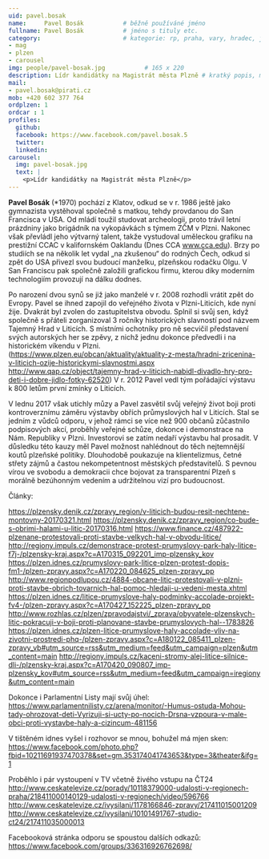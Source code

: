 ```yaml
---
uid: pavel.bosak
name:     Pavel Bosák      		# běžně používáné jméno
fullname: Pavel Bosák   		# jméno s tituly etc.
category:						# kategorie: rp, praha, vary, hradec, jmk, senat
- mag
- plzen
- carousel
img: people/pavel-bosak.jpg           # 165 x 220
description: Lídr kandidátky na Magistrát města Plzně # kratký popis, max 160 znaků
mail:
- pavel.bosak@pirati.cz
mob: +420 602 377 764
ordplzen: 1
ordcar : 1
profiles:
  github: 
  facebook: https://www.facebook.com/pavel.bosak.5
  twitter:
  linkedin: 
carousel:
  img: pavel-bosak.jpg
  text: |
    <p>Lídr kandidátky na Magistrát města Plzně</p>
---
```

<p>
<strong>Pavel Bosák</strong> (*1970) pochází z Klatov, odkud se v r. 1986 ještě jako gymnazista vystěhoval společně s matkou, tehdy provdanou do San Francisca v USA. Od mládí toužil studovat archeologii, proto trávil letní prázdniny jako brigádník na vykopávkách s týmem ZČM v Plzni. Nakonec však převládl jeho výtvarný talent, takže vystudoval uměleckou grafiku na prestižní CCAC v kalifornském Oaklandu (Dnes CCA <a href="http://www.cca.edu" class="urlextern" title="http://www.cca.edu" rel="nofollow">www.cca.edu</a>). Brzy po studiích se na několik let vydal „na zkušenou“ do rodných Čech, odkud si zpět do USA přivezl svou budoucí manželku, plzeňskou rodačku Olgu. V San Franciscu pak společně založili grafickou firmu, kterou díky moderním technologiím provozují na dálku dodnes. 
</p>

<p>
Po narození dvou synů se již jako manželé v r. 2008 rozhodli vrátit zpět do Evropy. Pavel se ihned zapojil do veřejného života v Plzni-Liticích, kde nyní žije. Dvakrát byl zvolen do zastupitelstva obvodu. Splnil si svůj sen, když společně s přáteli zorganizoval 3 ročníky historických slavností pod názvem Tajemný Hrad v Liticích. S místními ochotníky  pro ně secvičil představení svých autorských her se zpěvy, z nichž jednu dokonce předvedli i na historickém víkendu v Plzni. (<a href="https://www.plzen.eu/obcan/aktuality/aktuality-z-mesta/hradni-zricenina-v-liticich-ozije-historickymi-slavnostmi.aspx" class="urlextern" title="https://www.plzen.eu/obcan/aktuality/aktuality-z-mesta/hradni-zricenina-v-liticich-ozije-historickymi-slavnostmi.aspx" rel="nofollow">https://www.plzen.eu/obcan/aktuality/aktuality-z-mesta/hradni-zricenina-v-liticich-ozije-historickymi-slavnostmi.aspx</a> <a href="http://www.qap.cz/object/tajemny-hrad-v-liticich-nabidl-divadlo-hry-pro-deti-i-dobre-jidlo-fotky-62520" class="urlextern" title="http://www.qap.cz/object/tajemny-hrad-v-liticich-nabidl-divadlo-hry-pro-deti-i-dobre-jidlo-fotky-62520" rel="nofollow">http://www.qap.cz/object/tajemny-hrad-v-liticich-nabidl-divadlo-hry-pro-deti-i-dobre-jidlo-fotky-62520</a>) V r. 2012 Pavel vedl tým pořádající výstavu k 800 letům první zmínky o Liticích.
</p>

<p>
V lednu 2017 však utichly můzy a Pavel zasvětil svůj veřejný život boji proti kontroverznímu záměru výstavby obřích průmyslových hal v Liticích. Stal se jedním z vůdců odporu, v jehož rámci se více než 900 občanů zůčastnilo podpisových akcí, proběhly veřejné schůze, dokonce i demonstrace na Nám. Republiky v Plzni. Investorovi se zatím nedaří výstavbu hal prosadit. V důsledku této kauzy měl Pavel možnost nahlédnout do těch nejtemnější koutů plzeňské politiky. Dlouhodobě poukazuje na klientelizmus, četné střety zájmů a častou nekompetentnost městských představitelů. S pevnou vírou ve svobodu a demokracii chce bojovat za transparentní Plzeň s morálně bezúhonným vedením a udržitelnou vizí pro budoucnost.
</p>

<p>
Články:
</p>

<p>
<a href="https://plzensky.denik.cz/zpravy_region/v-liticich-budou-resit-nechtene-montovny-20170321.html" class="urlextern" title="https://plzensky.denik.cz/zpravy_region/v-liticich-budou-resit-nechtene-montovny-20170321.html" rel="nofollow">https://plzensky.denik.cz/zpravy_region/v-liticich-budou-resit-nechtene-montovny-20170321.html</a>
<a href="https://plzensky.denik.cz/zpravy_region/co-bude-s-obrimi-halami-u-litic-20170316.html" class="urlextern" title="https://plzensky.denik.cz/zpravy_region/co-bude-s-obrimi-halami-u-litic-20170316.html" rel="nofollow">https://plzensky.denik.cz/zpravy_region/co-bude-s-obrimi-halami-u-litic-20170316.html</a>
<a href="https://www.finance.cz/487922-plzenane-protestovali-proti-stavbe-velkych-hal-v-obvodu-litice/" class="urlextern" title="https://www.finance.cz/487922-plzenane-protestovali-proti-stavbe-velkych-hal-v-obvodu-litice/" rel="nofollow">https://www.finance.cz/487922-plzenane-protestovali-proti-stavbe-velkych-hal-v-obvodu-litice/</a>
<a href="http://regiony.impuls.cz/demonstrace-protest-prumyslovy-park-haly-litice-f7j-/plzensky-kraj.aspx?c=A170315_092201_imp-plzensky_kov" class="urlextern" title="http://regiony.impuls.cz/demonstrace-protest-prumyslovy-park-haly-litice-f7j-/plzensky-kraj.aspx?c=A170315_092201_imp-plzensky_kov" rel="nofollow">http://regiony.impuls.cz/demonstrace-protest-prumyslovy-park-haly-litice-f7j-/plzensky-kraj.aspx?c=A170315_092201_imp-plzensky_kov</a>
<a href="https://plzen.idnes.cz/prumyslovy-park-litice-plzen-protest-dopis-fm1-/plzen-zpravy.aspx?c=A170220_084625_plzen-zpravy_pp" class="urlextern" title="https://plzen.idnes.cz/prumyslovy-park-litice-plzen-protest-dopis-fm1-/plzen-zpravy.aspx?c=A170220_084625_plzen-zpravy_pp" rel="nofollow">https://plzen.idnes.cz/prumyslovy-park-litice-plzen-protest-dopis-fm1-/plzen-zpravy.aspx?c=A170220_084625_plzen-zpravy_pp</a>
<a href="http://www.regionpodlupou.cz/4884-obcane-litic-protestovali-v-plzni-proti-stavbe-obrich-tovarnich-hal-pomoc-hledaji-u-vedeni-mesta.xhtml" class="urlextern" title="http://www.regionpodlupou.cz/4884-obcane-litic-protestovali-v-plzni-proti-stavbe-obrich-tovarnich-hal-pomoc-hledaji-u-vedeni-mesta.xhtml" rel="nofollow">http://www.regionpodlupou.cz/4884-obcane-litic-protestovali-v-plzni-proti-stavbe-obrich-tovarnich-hal-pomoc-hledaji-u-vedeni-mesta.xhtml</a>
<a href="https://plzen.idnes.cz/litice-prumyslove-haly-podminky-accolade-projekt-fv4-/plzen-zpravy.aspx?c=A170427_152225_plzen-zpravy_pp" class="urlextern" title="https://plzen.idnes.cz/litice-prumyslove-haly-podminky-accolade-projekt-fv4-/plzen-zpravy.aspx?c=A170427_152225_plzen-zpravy_pp" rel="nofollow">https://plzen.idnes.cz/litice-prumyslove-haly-podminky-accolade-projekt-fv4-/plzen-zpravy.aspx?c=A170427_152225_plzen-zpravy_pp</a>
<a href="http://www.rozhlas.cz/plzen/zpravodajstvi/_zprava/obyvatele-plzenskych-litic-pokracuji-v-boji-proti-planovane-stavbe-prumyslovych-hal--1783826" class="urlextern" title="http://www.rozhlas.cz/plzen/zpravodajstvi/_zprava/obyvatele-plzenskych-litic-pokracuji-v-boji-proti-planovane-stavbe-prumyslovych-hal--1783826" rel="nofollow">http://www.rozhlas.cz/plzen/zpravodajstvi/_zprava/obyvatele-plzenskych-litic-pokracuji-v-boji-proti-planovane-stavbe-prumyslovych-hal--1783826</a>
<a href="https://plzen.idnes.cz/plzen-litice-prumyslove-haly-accolade-vliv-na-zivotni-prostredi-phq-/plzen-zpravy.aspx?c=A180122_085411_plzen-zpravy_vb#utm_source=rss&amp;utm_medium=feed&amp;utm_campaign=plzen&amp;utm_content=main" class="urlextern" title="https://plzen.idnes.cz/plzen-litice-prumyslove-haly-accolade-vliv-na-zivotni-prostredi-phq-/plzen-zpravy.aspx?c=A180122_085411_plzen-zpravy_vb#utm_source=rss&amp;utm_medium=feed&amp;utm_campaign=plzen&amp;utm_content=main" rel="nofollow">https://plzen.idnes.cz/plzen-litice-prumyslove-haly-accolade-vliv-na-zivotni-prostredi-phq-/plzen-zpravy.aspx?c=A180122_085411_plzen-zpravy_vb#utm_source=rss&amp;utm_medium=feed&amp;utm_campaign=plzen&amp;utm_content=main</a>
<a href="http://regiony.impuls.cz/kaceni-stromy-alej-litice-silnice-dli-/plzensky-kraj.aspx?c=A170420_090807_imp-plzensky_kov#utm_source=rss&amp;utm_medium=feed&amp;utm_campaign=iregiony&amp;utm_content=main" class="urlextern" title="http://regiony.impuls.cz/kaceni-stromy-alej-litice-silnice-dli-/plzensky-kraj.aspx?c=A170420_090807_imp-plzensky_kov#utm_source=rss&amp;utm_medium=feed&amp;utm_campaign=iregiony&amp;utm_content=main" rel="nofollow">http://regiony.impuls.cz/kaceni-stromy-alej-litice-silnice-dli-/plzensky-kraj.aspx?c=A170420_090807_imp-plzensky_kov#utm_source=rss&amp;utm_medium=feed&amp;utm_campaign=iregiony&amp;utm_content=main</a>
</p>

<p>
Dokonce i Parlamentní Listy mají svůj úhel: <a href="https://www.parlamentnilisty.cz/arena/monitor/-Humus-ostuda-Mohou-tady-ohrozovat-deti-Vyrizuji-si-ucty-po-nocich-Drsna-vzpoura-v-male-obci-proti-vystavbe-haly-a-cizincum-481156" class="urlextern" title="https://www.parlamentnilisty.cz/arena/monitor/-Humus-ostuda-Mohou-tady-ohrozovat-deti-Vyrizuji-si-ucty-po-nocich-Drsna-vzpoura-v-male-obci-proti-vystavbe-haly-a-cizincum-481156" rel="nofollow">https://www.parlamentnilisty.cz/arena/monitor/-Humus-ostuda-Mohou-tady-ohrozovat-deti-Vyrizuji-si-ucty-po-nocich-Drsna-vzpoura-v-male-obci-proti-vystavbe-haly-a-cizincum-481156</a>
</p>

<p>
V tištěném idnes vyšel i rozhovor se mnou, bohužel má mjen sken: <a href="https://www.facebook.com/photo.php?fbid=10211691937470378&amp;set=gm.353174041743653&amp;type=3&amp;theater&amp;ifg=1" class="urlextern" title="https://www.facebook.com/photo.php?fbid=10211691937470378&amp;set=gm.353174041743653&amp;type=3&amp;theater&amp;ifg=1" rel="nofollow">https://www.facebook.com/photo.php?fbid=10211691937470378&amp;set=gm.353174041743653&amp;type=3&amp;theater&amp;ifg=1</a>
</p>

<p>
Proběhlo i pár vystoupení v TV včetně živého vstupu na ČT24
<a href="http://www.ceskatelevize.cz/porady/10118379000-udalosti-v-regionech-praha/218411000140129-udalosti-v-regionech/video/596766" class="urlextern" title="http://www.ceskatelevize.cz/porady/10118379000-udalosti-v-regionech-praha/218411000140129-udalosti-v-regionech/video/596766" rel="nofollow">http://www.ceskatelevize.cz/porady/10118379000-udalosti-v-regionech-praha/218411000140129-udalosti-v-regionech/video/596766</a>
<a href="http://www.ceskatelevize.cz/ivysilani/1178166846-zpravy/217411015001209" class="urlextern" title="http://www.ceskatelevize.cz/ivysilani/1178166846-zpravy/217411015001209" rel="nofollow">http://www.ceskatelevize.cz/ivysilani/1178166846-zpravy/217411015001209</a>
<a href="http://www.ceskatelevize.cz/ivysilani/10101491767-studio-ct24/217411035000013" class="urlextern" title="http://www.ceskatelevize.cz/ivysilani/10101491767-studio-ct24/217411035000013" rel="nofollow">http://www.ceskatelevize.cz/ivysilani/10101491767-studio-ct24/217411035000013</a>
</p>

<p>
Facebooková stránka odporu se spoustou dalších odkazů: <a href="https://www.facebook.com/groups/336316926762698/" class="urlextern" title="https://www.facebook.com/groups/336316926762698/" rel="nofollow">https://www.facebook.com/groups/336316926762698/</a>
</p>
